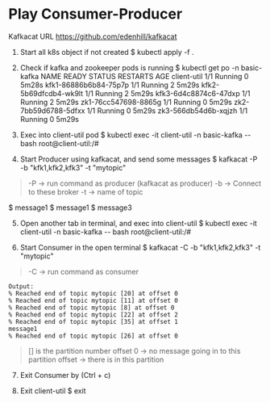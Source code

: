 Play Consumer-Producer
===

Kafkacat URL
https://github.com/edenhill/kafkacat

1. Start all k8s object if not created
$ kubectl apply -f .

2. Check if kafka and zookeeper pods is running
$ kubectl get po -n basic-kafka
NAME                    READY   STATUS    RESTARTS   AGE
client-util             1/1     Running   0          5m28s
kfk1-86886b6b84-75p7p   1/1     Running   2          5m29s
kfk2-5b69dfcdb4-wk9lt   1/1     Running   2          5m29s
kfk3-6d4c8874c6-47dxp   1/1     Running   2          5m29s
zk1-76cc547698-8865g    1/1     Running   0          5m29s
zk2-7bb59d6788-5dfxx    1/1     Running   0          5m29s
zk3-566db54d6b-xqjzh    1/1     Running   0          5m29s

3. Exec into client-util pod
$ kubectl exec -it client-util -n basic-kafka -- bash
root@client-util:/#

4. Start Producer using kafkacat, and send some messages
$ kafkacat -P -b "kfk1,kfk2,kfk3" -t "mytopic"
> -P -> run command as producer (kafkacat as producer)
> -b -> Connect to these broker
> -t -> name of topic

$ message1
$ message1
$ message3

5. Open another tab in terminal, and exec into client-util
$ kubectl exec -it client-util -n basic-kafka -- bash
root@client-util:/#

6. Start Consumer in the open terminal
$ kafkacat -C -b "kfk1,kfk2,kfk3" -t "mytopic"
> -C -> run command as consumer

```
Output:
% Reached end of topic mytopic [20] at offset 0
% Reached end of topic mytopic [11] at offset 0
% Reached end of topic mytopic [8] at offset 0
% Reached end of topic mytopic [22] at offset 2
% Reached end of topic mytopic [35] at offset 1
message1
% Reached end of topic mytopic [26] at offset 0
```
> [<number>] is the partition number
> offset 0 -> no message going in to this partition
> offset <number> -> there is <number> in this partition

7. Exit Consumer by (Ctrl + c)

8. Exit client-util 
$ exit

